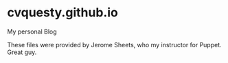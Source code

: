 # cvquesty.github.io
My personal Blog

These files were provided by Jerome Sheets, who my instructor for Puppet.  Great guy.

